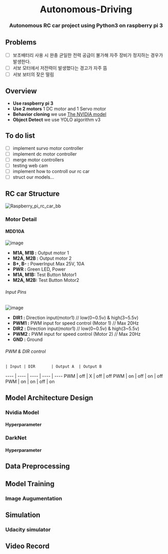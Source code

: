 <h1 align="center">
  Autonomous-Driving 
</h1>
<h3 align="center">
	Autonomous RC car project using Python3 on raspberry pi 3
</h3>

## Problems
- [ ] 보조배터리 사용 시 완충 균일한 전력 공급이 불가해 자주 장비가 정지하는 경우가 발생한다.
- [ ] 서보 모터에서 저전력이 발생했다는 경고가 자주 뜸
- [ ] 서보 보터의 잦은 떨림 

## Overview
* **Use raspberry pi 3**
* **Use 2 motors** 1 DC motor and 1 Servo motor
* **Behavior cloning** we use [The NVIDIA model](https://devblogs.nvidia.com/parallelforall/deep-learning-self-driving-cars/)
* **Object Detect** we use YOLO algorithm v3


## To do list
- [ ] implement survo motor controller
- [ ] implement dc motor controller
- [ ] merge motor controllers
- [ ] testing web cam
- [ ] implement how to controll our rc car
- [ ] struct our models...

## RC car Structure
![Raspberry_pi_rc_car_bb](https://user-images.githubusercontent.com/32104982/56851686-c2e92100-694c-11e9-9622-1ea69148ac64.jpg)

### Motor Detail
#### MDD10A
![image](https://user-images.githubusercontent.com/32104982/56851707-2b380280-694d-11e9-8a9e-5b5693c8ebb7.png)

* **M1A, M1B :** Output motor 1
* **M2A, M2B :** Output motor 2
* **B+, B- :** PowerInput Max 25V, 10A
* **PWR :** Green LED, Power
* **M1A, M1B:** Test Button Motor1
* **M2A, M2B:** Test Button Motor2

###### Input Pins
![image](https://user-images.githubusercontent.com/32104982/56851797-2162cf00-694e-11e9-8669-84af1ce24ad3.png)

* **DIR1 :** Direction input(motor1) // low(0~0.5v) & high(3~5.5v)
* **PWM1 :** PWM input for speed control (Motor 1) // Max 20Hz
* **DIR2 :** Direction input(motor1) // low(0~0.5v) & high(3~5.5v)
* **PWM2 :** PWM input for speed control (Motor 2) // Max 20Hz
* **GND :** Ground

###### PWM & DIR control
  	| Input	| DIR 		| Output A	| Output B
---- 	| ---- 	| ----		| ----		| ----
PWM	| off	| X		| off 		| off
PWM 	| on 	| off		| on		| off
PWM 	| on	| on		| off		| on


## Model Architecture Design
### Nvidia Model
#### Hyperparameter

### DarkNet
#### Hyperparameter

## Data Preprocessing

## Model Training
### Image Augumentation

## Simulation
### Udacity simulator

## Video Record
